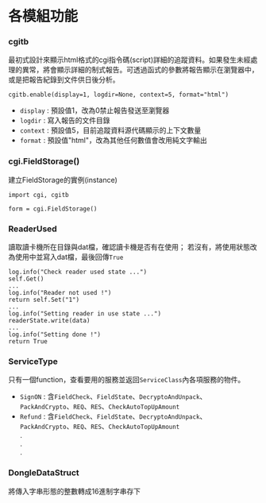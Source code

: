 # 各模組功能

### cgitb
最初式設計來顯示html格式的cgi指令碼(script)詳細的追蹤資料。如果發生未經處理的異常，將會顯示詳細的制式報告。可透過函式的參數將報告顯示在瀏覽器中，或是把報告紀錄到文件供日後分析。
```
cgitb.enable(display=1, logdir=None, context=5, format="html")
```
- `display` : 預設值1，改為0禁止報告發送至瀏覽器
- `logdir` : 寫入報告的文件目錄
- `context` : 預設值5，目前追蹤資料源代碼顯示的上下文數量
- `format` : 預設值"html"，改為其他任何數值會改用純文字輸出

### cgi.FieldStorage()
建立FieldStorage的實例(instance)
```
import cgi, cgitb

form = cgi.FieldStorage()
```

### ReaderUsed
讀取讀卡機所在目錄與dat檔，確認讀卡機是否有在使用；
若沒有，將使用狀態改為使用中並寫入dat檔，最後回傳`True`
```
log.info("Check reader used state ...")
self.Get()
...
log.info("Reader not used !")
return self.Set("1")
...
log.info("Setting reader in use state ...")
readerState.write(data)
...
log.info("Setting done !")
return True
```

### ServiceType
只有一個function，查看要用的服務並返回`ServiceClass`內各項服務的物件。
- `SignON` : 含`FieldCheck`、`FieldState`、`DecryptoAndUnpack`、`PackAndCrypto`、`REQ`、`RES`、`CheckAutoTopUpAmount`
- `Refund` : 含`FieldCheck`、`FieldState`、`DecryptoAndUnpack`、`PackAndCrypto`、`REQ`、`RES`、`CheckAutoTopUpAmount`<br>
.<br>
.<br>
.


### DongleDataStruct
將傳入字串形態的整數轉成16進制字串存下
